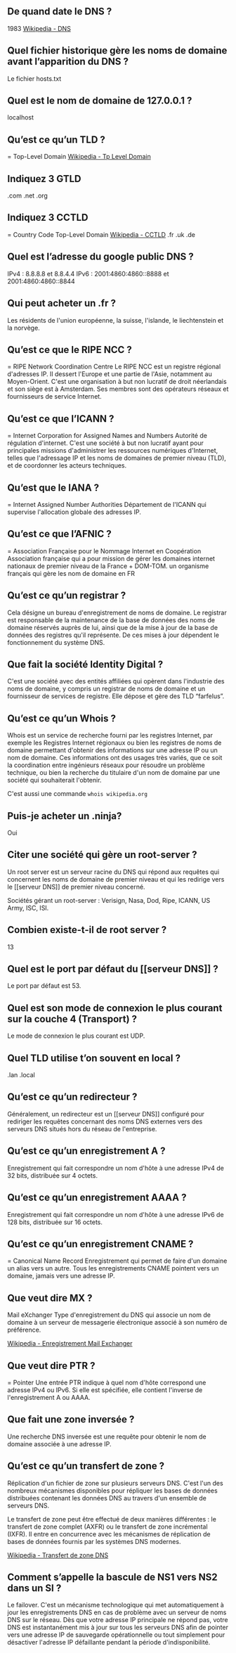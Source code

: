 
## De quand date le DNS ? 
1983
[Wikipedia - DNS](https://fr.wikipedia.org/wiki/Domain_Name_System)

## Quel fichier historique gère les noms de domaine avant l’apparition du DNS ? 
Le fichier hosts.txt

## Quel est le nom de domaine de 127.0.0.1 ? 
localhost

## Qu’est ce qu’un TLD ? 
= Top-Level Domain
[Wikipedia - Tp Level Domain](https://fr.wikipedia.org/wiki/Domaine_de_premier_niveau)

## Indiquez 3 GTLD
.com
.net 
.org

## Indiquez 3 CCTLD
= Country Code Top-Level Domain
[Wikipedia - CCTLD](https://fr.wikipedia.org/wiki/Domaine_de_premier_niveau_national)
.fr 
.uk 
.de 

## Quel est l’adresse du google public DNS ?
IPv4 : 8.8.8.8 et 8.8.4.4
IPv6 : 2001:4860:4860::8888 et 2001:4860:4860::8844  

## Qui peut acheter un .fr ? 
Les résidents de l'union européenne, la suisse, l'islande, le liechtenstein et la norvège.

##  Qu’est ce que le RIPE NCC ?
= RIPE Network Coordination Centre
Le RIPE NCC est un registre régional d'adresses IP. Il dessert l'Europe et une partie de l'Asie, notamment au Moyen-Orient. C'est une organisation à but non lucratif de droit néerlandais et son siège est à Amsterdam. Ses membres sont des opérateurs réseaux et fournisseurs de service Internet.

## Qu’est ce que l’ICANN ? 
= Internet Corporation for Assigned Names and Numbers
Autorité de régulation d'internet. 
C'est une société à but non lucratif ayant pour principales missions d'administrer les ressources numériques d'Internet, telles que l'adressage IP et les noms de domaines de premier niveau (TLD), et de coordonner les acteurs techniques.

## Qu’est que le IANA ? 
= Internet Assigned Number Authorities
Département de l'ICANN qui supervise l'allocation globale des adresses IP. 

## Qu’est ce que l’AFNIC ?
= Association Française pour le Nommage Internet en Coopération
Association française qui a pour mission de gérer les domaines internet nationaux de premier niveau de la France + DOM-TOM. 
un organisme français qui gère les nom de domaine en FR

## Qu’est ce qu’un registrar ? 
Cela désigne un bureau d'enregistrement de noms de domaine. 
Le registrar est responsable de la maintenance de la base de données des noms de domaine réservés auprès de lui, ainsi que de la mise à jour de la base de données des registres qu'il représente. De ces mises à jour dépendent le fonctionnement du système DNS.

## Que fait la société Identity Digital ? 
C'est une société avec des entités affiliées qui opèrent dans l'industrie des noms de domaine, y compris un registrar de noms de domaine et un fournisseur de services de registre.
Elle dépose et gère des TLD “farfelus”.

## Qu’est ce qu’un Whois ? 
Whois est un service de recherche fourni par les registres Internet, par exemple les Registres Internet régionaux ou bien les registres de noms de domaine permettant d'obtenir des informations sur une adresse IP ou un nom de domaine.
Ces informations ont des usages très variés, que ce soit la coordination entre ingénieurs réseaux pour résoudre un problème technique, ou bien la recherche du titulaire d'un nom de domaine par une société qui souhaiterait l'obtenir. 

C'est aussi une commande `whois wikipedia.org`
  
## Puis-je acheter un .ninja? 
Oui

## Citer une société qui gère un root-server ?
Un root server est un serveur racine du DNS qui répond aux requêtes qui concernent les noms de domaine de premier niveau et qui les redirige vers le [[serveur DNS]] de premier niveau concerné.

Sociétés gérant un root-server : Verisign, Nasa, Dod, Ripe, ICANN, US Army, ISC, ISI.

## Combien existe-t-il de root server ? 
13

## Quel est le port par défaut du [[serveur DNS]] ? 
Le port par défaut est 53.

## Quel est son mode de connexion le plus courant sur la couche 4 (Transport) ? 
Le mode de connexion le plus courant est UDP. 

## Quel TLD utilise t’on souvent en local ?  
.lan
.local

## Qu’est ce qu’un redirecteur ?
Généralement, un redirecteur est un [[serveur DNS]] configuré pour rediriger les requêtes concernant des noms DNS externes vers des serveurs DNS situés hors du réseau de l'entreprise.

## Qu’est ce qu’un enregistrement A ? 
Enregistrement qui fait correspondre un nom d'hôte à une adresse IPv4 de 32 bits, distribuée sur 4 octets. 

## Qu’est ce qu’un enregistrement AAAA ? 
Enregistrement qui fait correspondre un nom d'hôte à une adresse IPv6 de 128 bits, distribuée sur 16 octets.

## Qu’est ce qu’un enregistrement CNAME ? 
= Canonical Name Record
Enregistrement qui permet de faire d'un domaine un alias vers un autre. 
Tous les enregistrements CNAME pointent vers un domaine, jamais vers une adresse IP.

## Que veut dire MX ? 
Mail eXchanger
Type d'enregistrement du DNS qui associe un nom de domaine à un serveur de messagerie électronique associé à son numéro de préférence. 

[Wikipedia - Enregistrement Mail Exchanger](https://fr.wikipedia.org/wiki/Enregistrement_Mail_eXchanger)

## Que veut dire PTR ? 
= Pointer
Une entrée PTR indique à quel nom d'hôte correspond une adresse IPv4 ou IPv6. Si elle est spécifiée, elle contient l'inverse de l'enregistrement A ou AAAA.  

## Que fait une zone inversée ? 
Une recherche DNS inversée est une requête pour obtenir le nom de domaine associée à une adresse IP.

## Qu’est ce qu’un transfert de zone ? 
Réplication d'un fichier de zone sur plusieurs serveurs DNS.
C'est l'un des nombreux mécanismes disponibles pour répliquer les bases de données distribuées contenant les données DNS au travers d'un ensemble de serveurs DNS. 

Le transfert de zone peut être effectué de deux manières différentes : le transfert de zone complet (AXFR) ou le transfert de zone incrémental (IXFR). 
Il entre en concurrence avec les mécanismes de réplication de bases de données fournis par les systèmes DNS modernes.

[Wikipedia - Transfert de zone DNS](https://fr.wikipedia.org/wiki/Transfert_de_zone_DNS)

## Comment s’appelle la bascule de NS1 vers NS2 dans un SI ?
Le failover. 
C'est un mécanisme technologique qui met automatiquement à jour les enregistrements DNS en cas de problème avec un serveur de noms DNS sur le réseau. 
Dès que votre adresse IP principale ne répond pas, votre DNS est instantanément mis à jour sur tous les serveurs DNS afin de pointer vers une adresse IP de sauvegarde opérationnelle ou tout simplement pour désactiver l'adresse IP défaillante pendant la période d'indisponibilité.